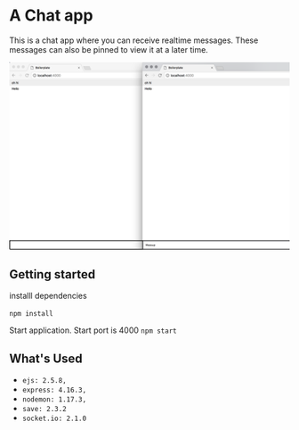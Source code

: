 # A Chat app
This is a chat app where you can receive realtime messages. These messages can also be pinned to view it at a later time.


![Application running](docImages/Header-image.png)

## Getting started

installl dependencies

```npm install```

Start application. Start port is 4000
```npm start``` 


## What's Used

* `ejs: 2.5.8,`
* `express: 4.16.3,`
* `nodemon: 1.17.3,`
* `save: 2.3.2`
* `socket.io: 2.1.0`
